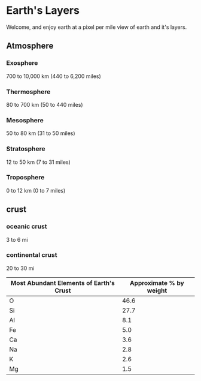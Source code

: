 # Earth's Layers

Welcome, and enjoy earth at a pixel per mile view of earth and it's layers.

## Atmosphere
### Exosphere
700 to 10,000 km (440 to 6,200 miles)
### Thermosphere
80 to 700 km (50 to 440 miles)
### Mesosphere
50 to 80 km (31 to 50 miles)
### Stratosphere
12 to 50 km (7 to 31 miles)
### Troposphere
0 to 12 km (0 to 7 miles)


## crust

### oceanic crust
3 to 6 mi

### continental crust
20 to 30 mi

|Most Abundant Elements of Earth's Crust | 	Approximate % by weight|
|-----|------------------------------------------------------------|
|O | 	46.6|
|Si | 	27.7|
|Al | 	8.1|
|Fe | 	5.0|
|Ca | 	3.6|
|Na | 	2.8|
|K | 	2.6|
|Mg | 	1.5|
